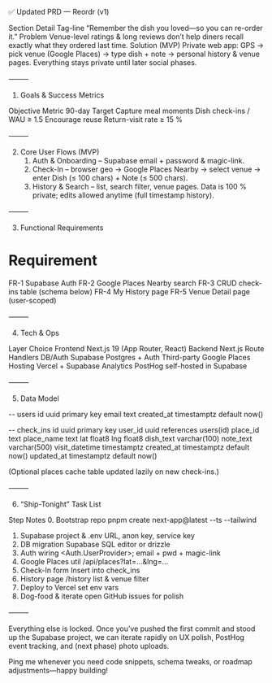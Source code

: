✅ Updated PRD — Reordr (v1)

Section	Detail
Tag-line	“Remember the dish you loved—so you can re-order it.”
Problem	Venue-level ratings & long reviews don’t help diners recall exactly what they ordered last time.
Solution (MVP)	Private web app: GPS → pick venue (Google Places) → type dish + note → personal history & venue pages. Everything stays private until later social phases.


⸻

1. Goals & Success Metrics

Objective	Metric	90-day Target
Capture meal moments	Dish check-ins / WAU	≥ 1.5
Encourage reuse	Return-visit rate	≥ 15 %


⸻

2. Core User Flows (MVP)
	1.	Auth & Onboarding – Supabase email + password & magic-link.
	2.	Check-In – browser geo → Google Places Nearby → select venue → enter Dish (≤ 100 chars) + Note (≤ 500 chars).
	3.	History & Search – list, search filter, venue pages.
Data is 100 % private; edits allowed anytime (full timestamp history).

⸻

3. Functional Requirements

#	Requirement
FR-1	Supabase Auth
FR-2	Google Places Nearby search
FR-3	CRUD check-ins table (schema below)
FR-4	My History page
FR-5	Venue Detail page (user-scoped)


⸻

4. Tech & Ops

Layer	Choice
Frontend	Next.js 19 (App Router, React)
Backend	Next.js Route Handlers
DB/Auth	Supabase Postgres + Auth
Third-party	Google Places
Hosting	Vercel + Supabase
Analytics	PostHog self-hosted in Supabase


⸻

5. Data Model

-- users
id uuid primary key
email text
created_at timestamptz default now()

-- check_ins
id uuid primary key
user_id uuid references users(id)
place_id text
place_name text
lat float8
lng float8
dish_text varchar(100)
note_text varchar(500)
visit_datetime timestamptz
created_at timestamptz default now()
updated_at timestamptz default now()

(Optional places cache table updated lazily on new check-ins.)

⸻

6. “Ship-Tonight” Task List

Step	Notes
0. Bootstrap repo	pnpm create next-app@latest --ts --tailwind
1. Supabase project & .env	URL, anon key, service key
2. DB migration	Supabase SQL editor or drizzle
3. Auth wiring	<Auth.UserProvider>; email + pwd + magic-link
4. Google Places util	/api/places?lat=…&lng=…
5. Check-In form	Insert into check_ins
6. History page	/history list & venue filter
7. Deploy to Vercel	set env vars
8. Dog-food & iterate	open GitHub issues for polish


⸻


Everything else is locked. Once you’ve pushed the first commit and stood up the Supabase project, we can iterate rapidly on UX polish, PostHog event tracking, and (next phase) photo uploads.

Ping me whenever you need code snippets, schema tweaks, or roadmap adjustments—happy building!
